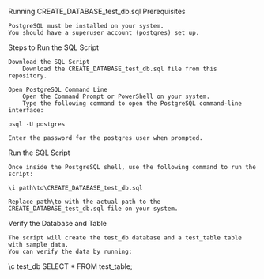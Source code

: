 Running CREATE_DATABASE_test_db.sql
Prerequisites

    PostgreSQL must be installed on your system.
    You should have a superuser account (postgres) set up.

Steps to Run the SQL Script

    Download the SQL Script
        Download the CREATE_DATABASE_test_db.sql file from this repository.

    Open PostgreSQL Command Line
        Open the Command Prompt or PowerShell on your system.
        Type the following command to open the PostgreSQL command-line interface:

    psql -U postgres

    Enter the password for the postgres user when prompted.

Run the SQL Script

    Once inside the PostgreSQL shell, use the following command to run the script:

    \i path\to\CREATE_DATABASE_test_db.sql

    Replace path\to with the actual path to the CREATE_DATABASE_test_db.sql file on your system.

Verify the Database and Table

    The script will create the test_db database and a test_table table with sample data.
    You can verify the data by running:

\c test_db
SELECT * FROM test_table;
